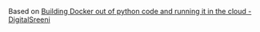 Based on [Building Docker out of python code and running it in the cloud - DigitalSreeni](https://www.youtube.com/playlist?list=PLZsOBAyNTZwazmH7F9pAE_fFsKmrqYqq5)